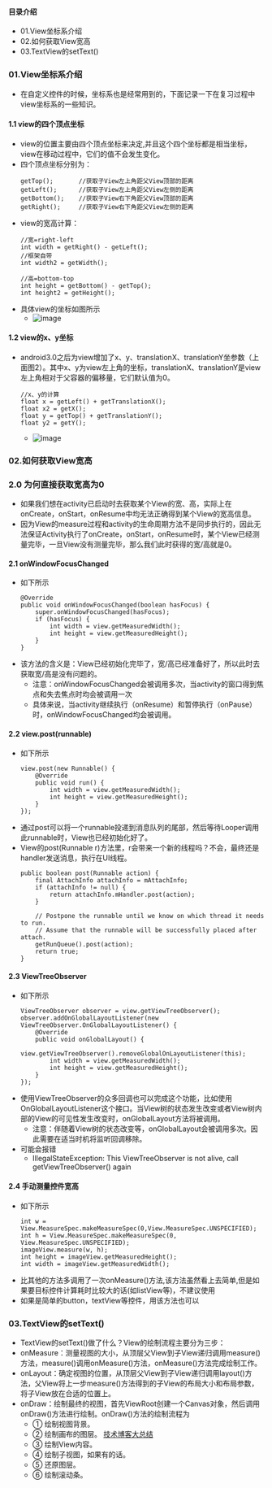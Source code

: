 #### 目录介绍
- 01.View坐标系介绍
- 02.如何获取View宽高
- 03.TextView的setText()


### 01.View坐标系介绍
- 在自定义控件的时候，坐标系也是经常用到的，下面记录一下在复习过程中view坐标系的一些知识。



#### 1.1 view的四个顶点坐标
- view的位置主要由四个顶点坐标来决定,并且这个四个坐标都是相当坐标，view在移动过程中，它们的值不会发生变化。
- 四个顶点坐标分别为：
    ```
    getTop();       //获取子View左上角距父View顶部的距离
    getLeft();      //获取子View左上角距父View左侧的距离
    getBottom();    //获取子View右下角距父View顶部的距离
    getRight();     //获取子View右下角距父View左侧的距离
    ```
- view的宽高计算：
    ```
    //宽=right-left
    int width = getRight() - getLeft();
    //框架自带
    int width2 = getWidth();
    
    //高=bottom-top
    int height = getBottom() - getTop();
    int height2 = getHeight();
    ```
- 具体view的坐标如图所示
    - ![image](https://img-blog.csdnimg.cn/2e07204898524609ae977f482447c75e.png)


#### 1.2 view的x、y坐标
- android3.0之后为view增加了x、y、translationX、translationY坐参数（上面图2）。其中x、y为view左上角的坐标，translationX、translationY是view左上角相对于父容器的偏移量，它们默认值为0。
    ```
    //x、y的计算
    float x = getLeft() + getTranslationX();
    float x2 = getX();
    float y = getTop() + getTranslationY();
    float y2 = getY();
    ```
    - ![image](https://img-blog.csdnimg.cn/6a4dd451ee944152bb2e1b2c79100bb1.png)






### 02.如何获取View宽高
### 2.0 为何直接获取宽高为0
- 如果我们想在activity已启动时去获取某个View的宽、高，实际上在onCreate，onStart，onResume中均无法正确得到某个View的宽高信息。
- 因为View的measure过程和activity的生命周期方法不是同步执行的，因此无法保证Activity执行了onCreate，onStart，onResume时，某个View已经测量完毕，一旦View没有测量完毕，那么我们此时获得的宽/高就是0。


#### 2.1 onWindowFocusChanged
- 如下所示
    ```
    @Override
    public void onWindowFocusChanged(boolean hasFocus) {
        super.onWindowFocusChanged(hasFocus);
        if (hasFocus) {
            int width = view.getMeasuredWidth();
            int height = view.getMeasuredHeight();
        }
    }
    ```
- 该方法的含义是：View已经初始化完毕了，宽/高已经准备好了，所以此时去获取宽/高是没有问题的。
    - 注意：onWindowFocusChanged会被调用多次，当activity的窗口得到焦点和失去焦点时均会被调用一次
    - 具体来说，当activity继续执行（onResume）和暂停执行（onPause）时，onWindowFocusChanged均会被调用。




#### 2.2 view.post(runnable)
- 如下所示
    ```
    view.post(new Runnable() {
        @Override
        public void run() {
            int width = view.getMeasuredWidth();
            int height = view.getMeasuredHeight();
        }
    });
    ```
- 通过post可以将一个runnable投递到消息队列的尾部，然后等待Looper调用此runnable时，View也已经初始化好了。
- View的post(Runnable r)方法里，r会带来一个新的线程吗？不会，最终还是handler发送消息，执行在UI线程。
    ```
    public boolean post(Runnable action) {
        final AttachInfo attachInfo = mAttachInfo;
        if (attachInfo != null) {
            return attachInfo.mHandler.post(action);
        }
    
        // Postpone the runnable until we know on which thread it needs to run.
        // Assume that the runnable will be successfully placed after attach.
        getRunQueue().post(action);
        return true;
    }
    ```




#### 2.3 ViewTreeObserver
- 如下所示
    ```
    ViewTreeObserver observer = view.getViewTreeObserver();
    observer.addOnGlobalLayoutListener(new ViewTreeObserver.OnGlobalLayoutListener() {
        @Override
        public void onGlobalLayout() {
            view.getViewTreeObserver().removeGlobalOnLayoutListener(this);
            int width = view.getMeasuredWidth();
            int height = view.getMeasuredHeight();
        }
    });
    ```
- 使用ViewTreeObserver的众多回调也可以完成这个功能，比如使用OnGlobalLayoutListener这个接口。当View树的状态发生改变或者View树内部的View的可见性发生改变时，onGlobalLayout方法将被调用。
    - 注意：伴随着View树的状态改变等，onGlobalLayout会被调用多次。因此需要在适当时机将监听回调移除。
- 可能会报错
    - IllegalStateException: This ViewTreeObserver is not alive, call getViewTreeObserver() again

    

#### 2.4 手动测量控件宽高
- 如下所示
    ```
    int w = View.MeasureSpec.makeMeasureSpec(0,View.MeasureSpec.UNSPECIFIED);
    int h = View.MeasureSpec.makeMeasureSpec(0, View.MeasureSpec.UNSPECIFIED);
    imageView.measure(w, h);
    int height = imageView.getMeasuredHeight();
    int width = imageView.getMeasuredWidth();
    ```
- 比其他的方法多调用了一次onMeasure()方法,该方法虽然看上去简单,但是如果要目标控件计算耗时比较大的话(如listView等)，不建议使用
- 如果是简单的button，textView等控件，用该方法也可以





### 03.TextView的setText()
- TextView的setText()做了什么？View的绘制流程主要分为三步：
- onMeasure：测量视图的大小，从顶层父View到子View递归调用measure()方法，measure()调用onMeasure()方法，onMeasure()方法完成绘制工作。
- onLayout：确定视图的位置，从顶层父View到子View递归调用layout()方法，父View将上一步measure()方法得到的子View的布局大小和布局参数，将子View放在合适的位置上。
- onDraw：绘制最终的视图，首先ViewRoot创建一个Canvas对象，然后调用onDraw()方法进行绘制。onDraw()方法的绘制流程为
    - ① 绘制视图背景。
    - ② 绘制画布的图层。 [技术博客大总结](https://github.com/yangchong211/YCBlogs)
    - ③ 绘制View内容。
    - ④ 绘制子视图，如果有的话。
    - ⑤ 还原图层。
    - ⑥ 绘制滚动条。











